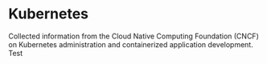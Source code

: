 # Kubernetes
Collected information from the Cloud Native Computing Foundation (CNCF) on Kubernetes administration and containerized application development.
Test
